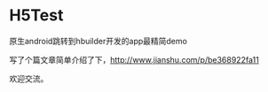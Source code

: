 # H5Test
原生android跳转到hbuilder开发的app最精简demo

写了个篇文章简单介绍了下，http://www.jianshu.com/p/be368922fa11

欢迎交流。
